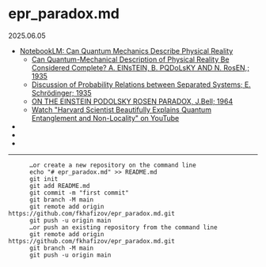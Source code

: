 # epr_paradox.md
2025.06.05

* [NotebookLM: Can Quantum Mechanics Describe Physical Reality](https://notebooklm.google.com/notebook/8cdad95c-336f-495a-b870-4b97480cbd07/audio)
  * [Can Quantum-Mechanical Description of Physical Reality Be Considered Complete? A. EINsTEIN, B. PQDoLsKY AND N. RosEN,; 1935 ](https://github.com/fkhafizov/epr_paradox.md/blob/main/EPR_1935_PhysRev.47.777.pdf)
  * [Discussion of Probability Relations between Separated Systems; E. Schrödinger; 1935](https://github.com/fkhafizov/epr_paradox.md/blob/main/shrodinger_1935.pdf)
  * [ON THE EINSTEIN PODOLSKY ROSEN PARADOX, J.Bell; 1964](https://github.com/fkhafizov/epr_paradox.md/blob/main/JBell_1964_onEPR_PhysicsPhysiqueFizika.1.195.pdf)
  * [Watch "Harvard Scientist Beautifully Explains Quantum Entanglement and Non-Locality" on YouTube](https://youtu.be/QTa-YQCMUFs)
* []()
* []()
* []()

------------


          …or create a new repository on the command line
          echo "# epr_paradox.md" >> README.md
          git init
          git add README.md
          git commit -m "first commit"
          git branch -M main
          git remote add origin https://github.com/fkhafizov/epr_paradox.md.git
          git push -u origin main
          …or push an existing repository from the command line
          git remote add origin https://github.com/fkhafizov/epr_paradox.md.git
          git branch -M main
          git push -u origin main
